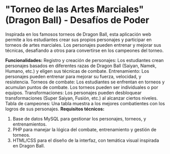 # "Torneo de las Artes Marciales" (Dragon Ball) - Desafíos de Poder
Inspirada en los famosos torneos de Dragon Ball, esta aplicación web permite a los estudiantes crear sus propios personajes y participar en torneos de artes marciales. Los personajes pueden entrenar y mejorar sus técnicas, desafiando a otros para convertirse en los campeones del torneo.

**Funcionalidades:**
Registro y creación de personajes: Los estudiantes crean personajes basados en diferentes razas de Dragon Ball (Saiyan, Namek, Humano, etc.) y eligen sus técnicas de combate.
Entrenamiento: Los personajes pueden entrenar para mejorar su fuerza, velocidad, y resistencia.
Torneos de combate: Los estudiantes se enfrentan en torneos y acumulan puntos de combate. Los torneos pueden ser individuales o por equipos.
Transformaciones: Los personajes pueden desbloquear transformaciones (Super Saiyan, Fusión, etc.) al alcanzar ciertos niveles.
Tabla de campeones: Una tabla muestra a los mejores combatientes con los logros de sus personajes.
**Requisitos técnicos:**
1. Base de datos MySQL para gestionar los personajes, torneos, y entrenamientos.
2. PHP para manejar la lógica del combate, entrenamiento y gestión de torneos.
3. HTML/CSS para el diseño de la interfaz, con temática visual inspirada en Dragon Ball.
